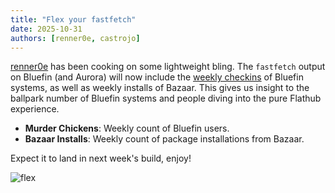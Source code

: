 ```yaml
---
title: "Flex your fastfetch"
date: 2025-10-31
authors: [renner0e, castrojo]
---
```


[renner0e](https://github.com/renner0e) has been cooking on some lightweight bling. The `fastfetch` output on Bluefin (and Aurora) will now include the [weekly checkins](/analytics) of Bluefin systems, as well as weekly installs of Bazaar. This gives us insight to the ballpark number of Bluefin systems and people diving into the pure Flathub experience. 

- **Murder Chickens**: Weekly count of Bluefin users.
- **Bazaar Installs**: Weekly count of package installations from Bazaar.

Expect it to land in next week's build, enjoy! 

![flex](https://github.com/user-attachments/assets/7f376819-d9f1-49d3-a8a1-00941cf0ab1b)
